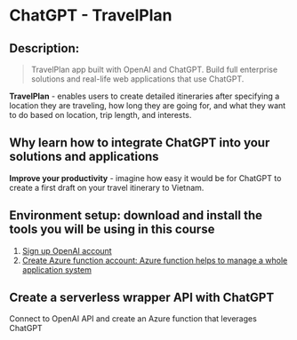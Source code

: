 # ChatGPT - TravelPlan

## Description:

> TravelPlan app built with OpenAI and ChatGPT. Build full enterprise solutions and real-life web applications that use ChatGPT.

**TravelPlan** - enables users to create detailed itineraries after specifying a location they are traveling, how long they are going for, and what they want to do based on location, trip length, and interests.

## Why learn how to integrate ChatGPT into your solutions and applications

**Improve your productivity** - imagine how easy it would be for ChatGPT to create a first draft on your travel itinerary to Vietnam. 

## Environment setup: download and install the tools you will be using in this course

1. [Sign up OpenAI account](https://beta.openai.com/overview)
2. [Create Azure function account: Azure function helps to manage a whole application system](https://portal.azure.com/?quickstart=true#home)

## Create a serverless wrapper API with ChatGPT

Connect to OpenAI API and create an Azure function that leverages ChatGPT
